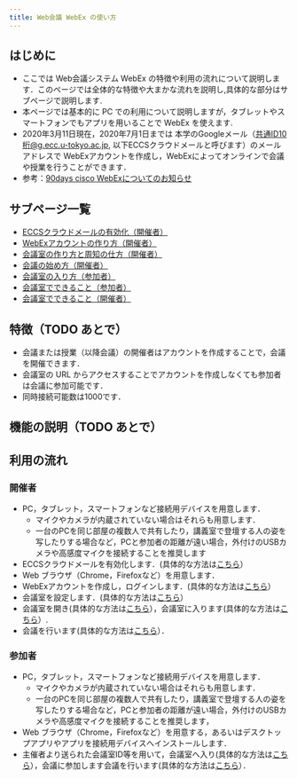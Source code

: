 ```yaml
---
title: Web会議 WebEx の使い方
---
```



## はじめに
* ここでは Web会議システム WebEx の特徴や利用の流れについて説明します．このページでは全体的な特徴や大まかな流れを説明し,具体的な部分はサブページで説明します.
* 本ページでは基本的に PC での利用について説明しますが，タブレットやスマートフォンでもアプリを用いることで WebEx を使えます.
* 2020年3月11日現在，2020年7月1日までは 本学のGoogleメール（共通ID10桁@g.ecc.u-tokyo.ac.jp, 以下ECCSクラウドメールと呼びます）のメールアドレスで WebExアカウントを作成し，WebExによってオンラインで会議や授業を行うことができます．
* 参考：[90days cisco WebExについてのお知らせ](https://www.u-tokyo.ac.jp/adm/dics/ja/90dayswebex.html)

## サブページ一覧
* <a href="activate_eccs_account" target="_blank">ECCSクラウドメールの有効化（開催者）<a/>  
* <a href="create_webex_account" target="_blank">WebExアカウントの作り方（開催者）<a/>  
* <a href="create_meeting" target="_blank">会議室の作り方と周知の仕方（開催者）<a/> 
* <a href="open_meeting" target="_blank">会議の始め方（開催者）<a/> 
* <a href="join_meeting" target="_blank">会議室の入り方（参加者）<a/> 
* <a href="do_meeting_participant" target="_blank">会議室でできること（参加者）<a/> 
* <a href="do_meeting_owner" target="_blank">会議室でできること（開催者）<a/> 


## 特徴（TODO あとで）
* 会議または授業（以降会議）の開催者はアカウントを作成することで，会議を開催できます．
* 会議室の URL からアクセスすることでアカウントを作成しなくても参加者は会議に参加可能です．
* 同時接続可能数は1000です．

## 機能の説明（TODO あとで）

## 利用の流れ
### 開催者
  * PC，タブレット，スマートフォンなど接続用デバイスを用意します．
    * マイクやカメラが内蔵されていない場合はそれらも用意します．
    * 一台のPCを同じ部屋の複数人で共有したり，講義室で登壇する人の姿を写したりする場合など，PCと参加者の距離が遠い場合，外付けのUSBカメラや高感度マイクを接続することを推奨します
  * ECCSクラウドメールを有効化します．(具体的な方法は<a href="activate_eccs_account" target="_blank">こちら</a>）
  * Web ブラウザ（Chrome，Firefoxなど）を用意します．
  * WebExアカウントを作成し，ログインします．(具体的な方法は<a href="create_webex_account" target="_blank">こちら</a>）
  * 会議室を設定します．(具体的な方法は<a href="create_meeting" target="_blank">こちら</a>）
  * 会議室を開き(具体的な方法は<a href="open_meeting" target="_blank">こちら</a>），会議室に入ります(具体的な方法は<a href="join_meeting" target="_blank">こちら</a>）.
  * 会議を行います(具体的な方法は<a href="do_meeting_owner" target="_blank">こちら</a>）．
  
### 参加者
  * PC，タブレット，スマートフォンなど接続用デバイスを用意します．
    * マイクやカメラが内蔵されていない場合はそれらも用意します．
    * 一台のPCを同じ部屋の複数人で共有したり，講義室で登壇する人の姿を写したりする場合など，PCと参加者の距離が遠い場合，外付けのUSBカメラや高感度マイクを接続することを推奨します，
  * Web ブラウザ（Chrome，Firefoxなど）を用意する，あるいはデスクトップアプリやアプリを接続用デバイスへインストールします．
  * 主催者より送られた会議室ID等を用いて，会議室へ入り(具体的な方法は<a href="join_meeting" target="_blank">こちら</a>），会議に参加します会議を行います(具体的な方法は<a href="do_meeting_participant" target="_blank">こちら</a>）．
　